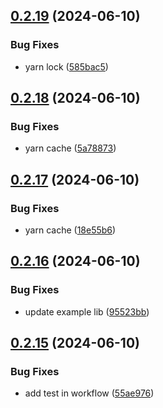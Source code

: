 ## [0.2.19](https://github.com/tiavina-mika/check-password-complexity/compare/v0.2.18...v0.2.19) (2024-06-10)


### Bug Fixes

* yarn lock ([585bac5](https://github.com/tiavina-mika/check-password-complexity/commit/585bac5952662fbb472e16fcbcb651a7d6a1333f))



## [0.2.18](https://github.com/tiavina-mika/check-password-complexity/compare/v0.2.17...v0.2.18) (2024-06-10)


### Bug Fixes

* yarn cache ([5a78873](https://github.com/tiavina-mika/check-password-complexity/commit/5a788732dfd30f95f14b1be23b18b2e5df60f995))



## [0.2.17](https://github.com/tiavina-mika/check-password-complexity/compare/v0.2.16...v0.2.17) (2024-06-10)


### Bug Fixes

* yarn cache ([18e55b6](https://github.com/tiavina-mika/check-password-complexity/commit/18e55b629e74364d99280d1787ba1b8a9f292c41))



## [0.2.16](https://github.com/tiavina-mika/check-password-complexity/compare/v0.2.15...v0.2.16) (2024-06-10)


### Bug Fixes

* update example lib ([95523bb](https://github.com/tiavina-mika/check-password-complexity/commit/95523bb0bc2fbdd690ac8233244181c4d88d04c8))



## [0.2.15](https://github.com/tiavina-mika/check-password-complexity/compare/v0.2.14...v0.2.15) (2024-06-10)


### Bug Fixes

* add test in workflow ([55ae976](https://github.com/tiavina-mika/check-password-complexity/commit/55ae9763cf004626a77904b465fd996dd37ba512))



